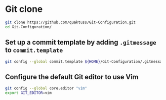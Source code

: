 # Git clone

```bash
git clone https://github.com/quaktuss/Git-Configuration.git
cd Git-Configuration/
```


 ## Set up a commit template by adding `.gitmessage` to `commit.template`


```bash
git config --global commit.template ${HOME}/Git-Configuration/.gitmessage
```

## Configure the default Git editor to use Vim
 ```bash
 git config --global core.editor "vim"
 export GIT_EDITOR=vim
 ```
 